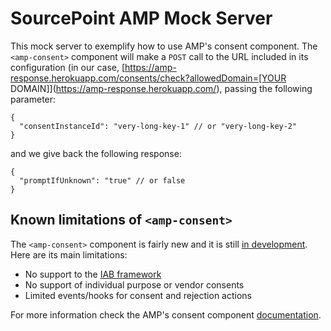 # SourcePoint **AMP** Mock Server

This mock server to exemplify how to use AMP's consent component. The `<amp-consent>` component will make a `POST` call to the URL included in its configuration (in our case, [https://amp-response.herokuapp.com/consents/check?allowedDomain=[YOUR DOMAIN]](https://amp-response.herokuapp.com/), passing the following parameter:

    {
      "consentInstanceId": "very-long-key-1" // or "very-long-key-2"
    }

and we give back the following response:

    {
      "promptIfUnknown": "true" // or false
    }

## Known limitations of `<amp-consent>`

The `<amp-consent>` component is fairly new and it is still [in development](https://github.com/ampproject/amphtml/issues/15651). Here are its main limitations:

* No support to the [IAB framework](https://iabtechlab.com/standards/gdpr-transparency-and-consent-framework/)
* No support of individual purpose or vendor consents
* Limited events/hooks for consent and rejection actions

For more information check the AMP's consent component [documentation](https://www.ampproject.org/docs/reference/components/amp-consent#consent-instance-id).
